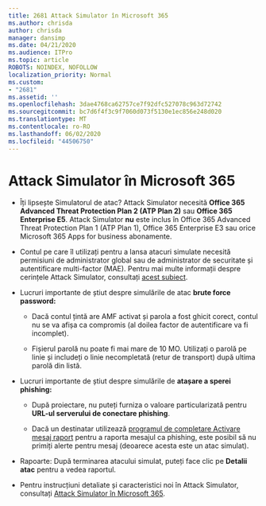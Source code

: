 ```yaml
---
title: 2681 Attack Simulator în Microsoft 365
ms.author: chrisda
author: chrisda
manager: dansimp
ms.date: 04/21/2020
ms.audience: ITPro
ms.topic: article
ROBOTS: NOINDEX, NOFOLLOW
localization_priority: Normal
ms.custom:
- "2681"
ms.assetid: ''
ms.openlocfilehash: 3dae4768ca62757ce7f92dfc527078c963d72742
ms.sourcegitcommit: bc7d6f4f3c9f7060d073f5130e1ec856e248d020
ms.translationtype: MT
ms.contentlocale: ro-RO
ms.lasthandoff: 06/02/2020
ms.locfileid: "44506750"
---
```

# <a name="attack-simulator-in-microsoft-365"></a>Attack Simulator în Microsoft 365

- Îți lipsește Simulatorul de atac? Attack Simulator necesită **Office 365 Advanced Threat Protection Plan 2 (ATP Plan 2)** sau **Office 365 Enterprise E5**. Attack Simulator **nu** este inclus în Office 365 Advanced Threat Protection Plan 1 (ATP Plan 1), Office 365 Enterprise E3 sau orice Microsoft 365 Apps for business abonamente.

- Contul pe care îl utilizați pentru a lansa atacuri simulate necesită permisiuni de administrator global sau de administrator de securitate și autentificare multi-factor (MAE). Pentru mai multe informații despre cerințele Attack Simulator, consultați [acest subiect](https://docs.microsoft.com/microsoft-365/security/office-365-security/attack-simulator).

- Lucruri importante de știut despre simulările de atac **brute force password:**

  - Dacă contul țintă are AMF activat și parola a fost ghicit corect, contul nu se va afișa ca compromis (al doilea factor de autentificare va fi incomplet).

  - Fișierul parolă nu poate fi mai mare de 10 MO. Utilizați o parolă pe linie și includeți o linie necompletată (retur de transport) după ultima parolă din listă.

- Lucruri importante de știut despre simulările de **atașare a sperei phishing:**

  - După proiectare, nu puteți furniza o valoare particularizată pentru **URL-ul serverului de conectare phishing**.

  - Dacă un destinatar utilizează [programul de completare Activare mesaj raport](https://docs.microsoft.com/microsoft-365/security/office-365-security/enable-the-report-message-add-in) pentru a raporta mesajul ca phishing, este posibil să nu primiți alerte pentru mesaj (deoarece acesta este un atac simulat).

- Rapoarte: După terminarea atacului simulat, puteți face clic pe **Detalii atac** pentru a vedea raportul.

- Pentru instrucțiuni detaliate și caracteristici noi în Attack Simulator, consultați [Attack Simulator în Microsoft 365](https://docs.microsoft.com/microsoft-365/security/office-365-security/attack-simulator).
